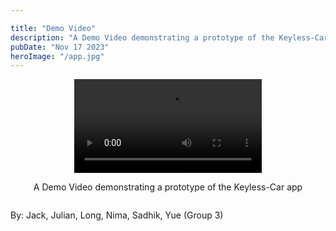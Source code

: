 ```yaml
---

title: "Demo Video"
description: "A Demo Video demonstrating a prototype of the Keyless-Car app"
pubDate: "Nov 17 2023"
heroImage: "/app.jpg"
---
```

<style>
  .hero-image {
    max-width: 60%;
    height: auto;
    align-items: center;
    margin: auto; /* Add this line to center the image */
  }
  
  .center-content {
    
    display: flex;
    flex-direction: column;
    align-items: center;
    text-align: center;
  }

  .my-video {
    max-width: 200%;
  }
</style>

<div class="center-content">
  <video class="my-video" controls>
    <source src="/demo.mp4" type="video/mp4">
    Your browser does not support the video tag.
  </video>

  A Demo Video demonstrating a prototype of the Keyless-Car app
</div>

By: Jack, Julian, Long, Nima, Sadhik, Yue (Group 3)


